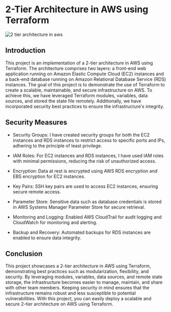 # 2-Tier Architecture in AWS using Terraform

![2 tier architecture in aws](https://github.com/imran99744/2-tier-architecture-with-terraform/assets/44345923/583a8041-d1bd-4926-b964-c2e1cc1c8392)

## Introduction
This project is an implementation of a 2-tier architecture in AWS using Terraform. The architecture comprises two layers: a front-end web application running on Amazon Elastic Compute Cloud (EC2) instances and a back-end database running on Amazon Relational Database Service (RDS) instances. The goal of this project is to demonstrate the use of Terraform to create a scalable, maintainable, and secure infrastructure on AWS. To achieve this, we have leveraged Terraform modules, variables, data sources, and stored the state file remotely. Additionally, we have incorporated security best practices to ensure the infrastructure's integrity.

## Security Measures
- Security Groups: I have created security groups for both the EC2 instances and RDS instances to restrict access to specific ports and IPs, adhering to the principle of least privilege.

- IAM Roles: For EC2 instances and RDS instances, I have used IAM roles with minimal permissions, reducing the risk of unauthorized access.

- Encryption: Data at rest is encrypted using AWS RDS encryption and EBS encryption for EC2 instances.

- Key Pairs: SSH key pairs are used to access EC2 instances, ensuring secure remote access.

- Parameter Store: Sensitive data such as database credentials is stored in AWS Systems Manager Parameter Store for secure retrieval.

- Monitoring and Logging: Enabled AWS CloudTrail for audit logging and CloudWatch for monitoring and alerting.

- Backup and Recovery: Automated backups for RDS instances are enabled to ensure data integrity.

## Conclusion
This project showcases a 2-tier architecture in AWS using Terraform, demonstrating best practices such as modularization, flexibility, and security. By leveraging modules, variables, data sources, and remote state storage, the infrastructure becomes easier to manage, maintain, and share with other team members. Keeping security in mind ensures that the infrastructure remains robust and less susceptible to potential vulnerabilities. With this project, you can easily deploy a scalable and secure 2-tier architecture on AWS using Terraform.

